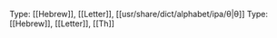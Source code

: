 Type: [[Hebrew]], [[Letter]], [[usr/share/dict/alphabet/ipa/θ|θ]]
Type: [[Hebrew]], [[Letter]], [[Th]]
